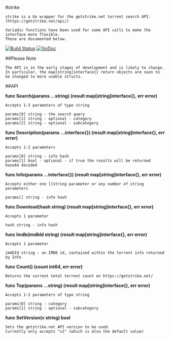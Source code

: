 #strike

    strike is a Go wrapper for the getstrike.net torrent search API: (https://getstrike.net/api/)

    Variadic functions have been used for some API calls to make the interface more flexible.
    These are documented below.

[![Build Status](https://travis-ci.org/Pappa/strike.png)](https://travis-ci.org/Pappa/strike) [![GoDoc](https://godoc.org/github.com/Pappa/strike?status.svg)](https://godoc.org/github.com/Pappa/strike)

##Please Note

    The API is in the early stages of development and is likely to change. 
    In particular, the map[string]interface{} return objects are soon to be changed to more usable structs.

##API

**func Search(params ...string) (result map[string]interface{}, err error)**

    Accepts 1-3 parameters of type string

    params[0] string - the search query
    params[1] string - optional - category
    params[2] string - optional - subcategory

**func Description(params ...interface{}) (result map[string]interface{}, err error)**

    Accepts 1-2 parameters

    params[0] string - info hash
    params[1] bool - optional - if true the results will be returned base64 decoded

**func Info(params ...interface{}) (result map[string]interface{}, err error)**

    Accepts either one []string parameter or any number of string parameters

    params[] string - info hash

**func Download(hash string) (result map[string]interface{}, err error)**

    Accepts 1 parameter

    hash string - info hash

**func Imdb(imdbId string) (result map[string]interface{}, err error)**

    Accepts 1 parameter

    imdbId string - an IMDB id, contained within the torrent info returned by Info

**func Count() (count int64, err error)**

    Returns the current total torrent count on https://getstrike.net/

**func Top(params ...string) (result map[string]interface{}, err error)**

    Accepts 1-2 parameters of type string

    params[0] string - category
    params[1] string - optional - subcategory

**func SetVersion(v string) bool**

    Sets the getstrike.net API version to be used. 
    Currently only accepts "v2" (which is also the default value)


